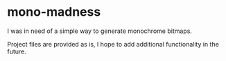 # mono-madness
 I was in need of a simple way to generate monochrome bitmaps.

Project files are provided as is, I hope to add additional functionality in the future. 